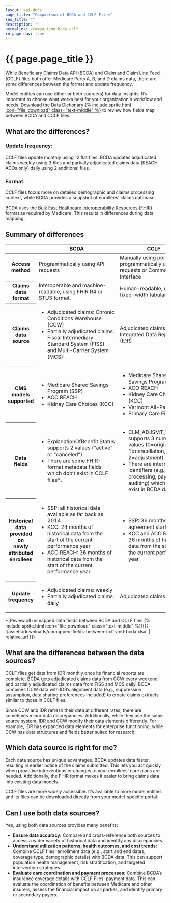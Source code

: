 ```yaml
---
layout: api-docs
page_title: "Comparison of BCDA and CCLF Files"
seo_title: ""
description: ""
permalink: /comparison-bcda-cclf
in-page-nav: true
---
```

# {{ page.page_title }}

While Beneficiary Claims Data API (BCDA) and Claim and Claim Line Feed (CCLF) files both offer Medicare Parts A, B, and D claims data, there are some differences between the format and update frequency. 

Model entities can use either or both source(s) for data insights. It’s important to choose what works best for your organization's workflow and needs. <a href="{{ 'placeholder' | relative_url }}">Download the Data Dictionary {% include sprite.html icon="file_download" class="text-middle" %}</a> to review how fields map between BCDA and CCLF files.

## What are the differences?

### Update frequency: 

CCLF files update monthly using 12 flat files. BCDA updates adjudicated claims weekly using 3 files and partially adjudicated claims data (REACH ACOs only) daily using 2 additional files. 

### Format: 

CCLF files focus more on detailed demographic and claims processing context, while BCDA provides a snapshot of enrollees’ claims database. 

BCDA uses the <a href="https://hl7.org/fhir/uv/bulkdata/" target="blank" rel="noopener noreferrer">Bulk Fast Healthcare Interoperability Resources (FHIR)</a> format as required by Medicare. This results in differences during data mapping. 

## Summary of differences

<table class="usa-table usa-table--stacked usa-table--borderless">
    <thead>
        <tr>
            <th scope="col"></th>
            <th scope="col">BCDA</th>
            <th scope="col">CCLF</th>
        </tr>
    </thead>
    <tbody>
        <tr>
            <th>Access method</th>
            <td data-label="BCDA">Programmatically using API requests</td>
            <td data-label="CCLF">Manually using portals or programmatically using API requests or Command Line Interface</td>
        </tr>
        <tr>
            <th>Claims data format</th>
            <td data-label="BCDA">Interoperable and machine-readable, using FHIR R4 or STU3 format.</td>
            <td data-label="CCLF">Human-readable, using <a href="https://www.cms.gov/files/document/cclf-information-packet.pdf" target="blank" rel="noopener noreferrer">fixed-width tabular files.</a></td>
        </tr>
        <tr>
            <th>Claims data source</th>
            <td data-label="BCDA">
                <ul>
                    <li>Adjudicated claims: Chronic Conditions Warehouse (CCW)</li>
                    <li>Partially adjudicated claims: Fiscal Intermediary Standard System (FISS) and Multi-Carrier System (MCS)</li>
                </ul>
            </td>
            <td data-label="CCLF">Adjudicated claims: Integrated Data Repository (IDR)</td>
        </tr>
        <tr>
            <th>CMS models supported</th>
            <td data-label="BCDA">
                <ul>
                    <li>Medicare Shared Savings Program (SSP)</li>
                    <li>ACO REACH</li>
                    <li>Kidney Care Choices (KCC)</li>
                </ul>
            </td>
            <td data-label="CCLF">
                <ul>
                    <li>Medicare Shared Savings Program (SSP)</li>
                    <li>ACO REACH</li>
                    <li>Kidney Care Choices (KCC)</li>
                    <li>Vermont All-Payer</li>
                    <li>Primary Care First</li>
                </ul>
            </td>
        </tr>
        <tr>
            <th>Data fields</th>
            <td data-label="BCDA">
                <ul>
                    <li>ExplanationOfBenefit.Status supports 2 values ("active" or "canceled").</li> 
                    <li>There are some FHIR-format metadata fields which don’t exist in CCLF files*.</li>
                </ul>
            </td>
            <td data-label="CCLF">
                <ul>
                    <li>CLM_ADJSMT_TYPE_CD supports 3 numeric values (0=original, 1=cancellation, or 2=adjustment). </li>
                    <li>There are internal identifiers (e.g., claims processing, payment, auditing) which don’t exist in BCDA data*.</li>
                </ul>
            </td>
        </tr>
        <tr>
            <th>Historical data provided on<br> newly attributed enrollees</th>
            <td data-label="BCDA">
                <ul>
                    <li>SSP: all historical data available as far back as 2014</li>
                    <li>KCC: 24 months of historical data from the start of the current performance year</li>
                    <li>ACO REACH: 36 months of historical data from the start of the current performance year</li>
                </ul>
            </td>
            <td data-label="CCLF">
                <ul>
                    <li>SSP: 36 months prior to agreement start date</li>
                    <li>KCC and ACO REACH: 36 months of historical data from the start of the current performance year</li>
                </ul>
            </td>
        </tr>
        <tr>
            <th>Update frequency</th>
            <td data-label="BCDA">
                <ul>
                    <li>Adjudicated claims: weekly</li>
                    <li>Partially adjudicated claims: daily</li>
                </ul>
            </td>
            <td data-label="CCLF">Adjudicated claims: monthly</td>
        </tr>
    </tbody>
</table>

*[Review all unmapped data fields between BCDA and CCLF files {% include sprite.html icon="file_download" class="text-middle" %}]({{ '/assets/downloads/unmapped-fields-between-cclf-and-bcda.xlsx' | relative_url }})

## What are the differences between the data sources?

CCLF files get data from IDR monthly once its financial reports are complete. BCDA gets adjudicated claims data from CCW every weekend and partially adjudicated claims data from FISS and MCS daily. BCDA combines CCW data with IDR’s alignment data (e.g., suppression assumption, data sharing preferences included) to create claims extracts similar to those in CCLF files.

Since CCW and IDR refresh their data at different rates, there are sometimes minor data discrepancies. Additionally, while they use the same source system, IDR and CCW modify their data elements differently. For example, IDR has expanded data elements for enterprise functioning, while CCW has data structures and fields better suited for research. 

## Which data source is right for me?
Each data source has unique advantages. BCDA updates data faster, resulting in earlier notice of the claims submitted. This lets you act quickly when proactive interventions or changes to your enrollees’ care plans are needed. Additionally, the FHIR format makes it easier to bring claims data into existing data models.

CCLF files are more widely accessible. It’s available to more model entities and its files can be downloaded directly from your model-specific portal. 

## Can I use both data sources?

Yes, using both data sources provides many benefits:

- **Ensure data accuracy:** Compare and cross-reference both sources to access a wider variety of historical data and identify any discrepancies. 
- **Understand utilization patterns, health outcomes, and cost trends:** Combine CCLF files' enrollment data (e.g., start and end dates, coverage type, demographic details) with BCDA data. This can support population health management, risk stratification, and targeted intervention strategies.
- **Evaluate care coordination and payment processes:** Combine BCDA’s insurance coverage details with CCLF Files' payment data. This can evaluate the coordination of benefits between Medicare and other insurers, assess the financial impact on all parties, and identify primary or secondary payers.